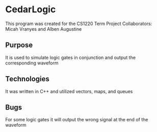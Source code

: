 # CedarLogic
This program was created for the CS1220 Term Project
Collaborators: Micah Vranyes and Alben Augustine

## Purpose
It is used to simulate logic gates in conjunction and output the corresponding waveform

## Technologies
It was written in C++ and utilized vectors, maps, and queues

## Bugs
For some logic gates it will output the wrong signal at the end of the waveform
